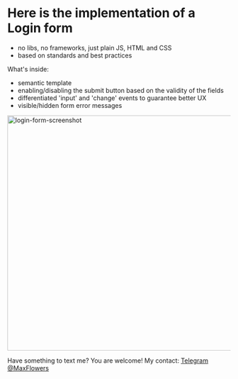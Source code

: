 # Here is the implementation of a Login form

- no libs, no frameworks, just plain JS, HTML and CSS
- based on standards and best practices

What's inside:
- semantic template
- enabling/disabling the submit button based on the validity of the fields
- differentiated 'input' and 'change' events to guarantee better UX
- visible/hidden form error messages

<img width="530" alt="login-form-screenshot" src="https://github.com/user-attachments/assets/c2c1d18e-5fff-4362-8125-982b6752ffd7">

Have something to text me? You are welcome! My contact:
[Telegram @MaxFlowers](t.me/MaxFlowers)

